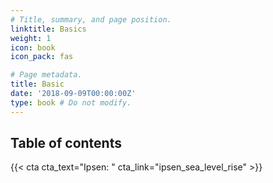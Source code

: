 ```yaml
---
# Title, summary, and page position.
linktitle: Basics
weight: 1
icon: book
icon_pack: fas

# Page metadata.
title: Basic
date: '2018-09-09T00:00:00Z'
type: book # Do not modify.
---
```


## Table of contents

{{< cta cta_text="Ipsen: " cta_link="ipsen_sea_level_rise" >}}

